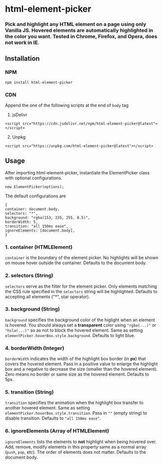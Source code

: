 # html-element-picker
### Pick and highlight any HTML element on a page using only Vanilla JS. Hovered elements are automatically highlighted in the color you want. Tested in Chrome, Firefox, and Opera, does not work in IE.

## Installation
### NPM
`npm install html-element-picker`

### CDN
Append the one of the following scripts at the end of `body` tag
1. jsDelivr
```
<script src="https://cdn.jsdelivr.net/npm/html-element-picker@latest"></script>
```
2. Unpkg
```
<script src="https://unpkg.com/html-element-picker@latest"></script>
```

## Usage
After importing html-element-picker, instantiate the ElementPicker class with optional configurations.
```
new ElementPicker(options);
```
The default configurations are
```
{
container: document.body,
selectors: "*",
background: "rgba(153, 235, 255, 0.5)",
borderWidth: 5,
transition: "all 150ms ease",
ignoreElements: [document.body],
}
```
### 1. container (HTMLElement)
`container` is the boundary of the element picker. No highlights will be shown on mouse hover outside the container. Defaults to the document body.
### 2. selectors (String)
`selectors` serve as the filter for the element picker. Only elements matching the CSS rule specified in the `selectors` string will be highlighted. Defaults to accepting all elements ("*", star operator).
### 3. background (String)
`background` specifies the background color of the higlight when an element is hovered. You should always set a **transparent** color using `"rgba(...)"` or `"hsla(...)"` so as not to block the hovered element. Same as setting `elementPicker.hoverBox.style.background`. Defaults to light blue.
### 4. borderWidth (Integer)
`borderWidth` indicates the width of the highlight box border (in **px**) that covers the hovered element. Pass in a positive value to enlarge the highlight box and a negative to decrease the size (smaller than the hovered element). Zero means no border or same size as the hovered element. Defaults to 5px.
### 5. transition (String)
`transition` specifies the animation when the highlight box transfer to another hovered element. Same as setting `elementPicker.hoverBox.style.transition`. Pass in `""` (empty string) to disable transition. Defaults to `"all 150ms ease"`.
### 6. ignoreElements (Array of HTMLElement)
`ignoreElements` lists the elements to **not** highlight when being hovered over. Add, remove, modify elements in this property same as a normal array (`push`, `pop`, etc). The order of elements does not matter. Defaults to the document body.